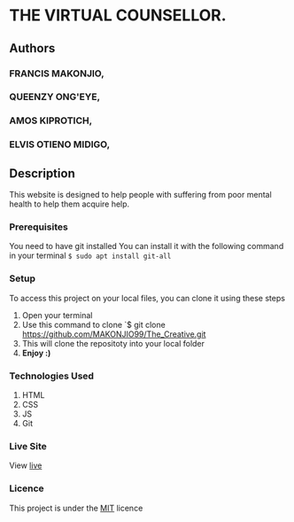 # THE VIRTUAL COUNSELLOR.
## Authors
### FRANCIS MAKONJIO,
### QUEENZY ONG'EYE,
### AMOS KIPROTICH,
### ELVIS OTIENO MIDIGO,
## Description
This website is designed to help people with suffering from poor mental health to help them acquire help.
### Prerequisites
You need to have git installed
You can install it with the following command in your terminal
`$ sudo apt install git-all`
### Setup
To access this project on your local files, you can clone it using these steps
1. Open your terminal
1. Use this command to clone `$ git clone https://github.com/MAKONJIO99/The_Creative.git
1. This will clone the repositoty into your local folder
1. __Enjoy :)__
### Technologies Used
1. HTML
1. CSS
1. JS
1. Git
### Live Site
View [live](https://makonjio99.github.io/The_Creative/)
### Licence
This project is under the  [MIT](LICENSE) licence